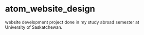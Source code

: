 # atom_website_design
website development project done in my study abroad semester at University of Saskatchewan.
